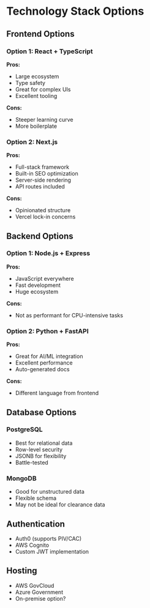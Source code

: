 # Technology Stack Options

## Frontend Options

### Option 1: React + TypeScript
**Pros:**
- Large ecosystem
- Type safety
- Great for complex UIs
- Excellent tooling

**Cons:**
- Steeper learning curve
- More boilerplate

### Option 2: Next.js
**Pros:**
- Full-stack framework
- Built-in SEO optimization
- Server-side rendering
- API routes included

**Cons:**
- Opinionated structure
- Vercel lock-in concerns

## Backend Options

### Option 1: Node.js + Express
**Pros:**
- JavaScript everywhere
- Fast development
- Huge ecosystem

**Cons:**
- Not as performant for CPU-intensive tasks

### Option 2: Python + FastAPI
**Pros:**
- Great for AI/ML integration
- Excellent performance
- Auto-generated docs

**Cons:**
- Different language from frontend

## Database Options

### PostgreSQL
- Best for relational data
- Row-level security
- JSONB for flexibility
- Battle-tested

### MongoDB
- Good for unstructured data
- Flexible schema
- May not be ideal for clearance data

## Authentication
- Auth0 (supports PIV/CAC)
- AWS Cognito
- Custom JWT implementation

## Hosting
- AWS GovCloud
- Azure Government
- On-premise option?